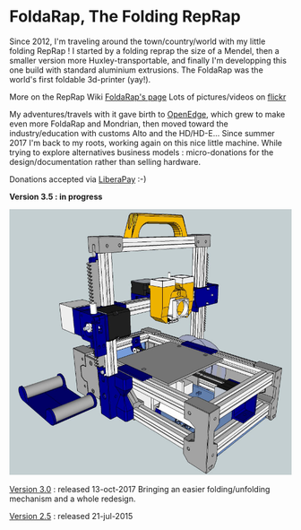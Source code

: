 FoldaRap, The Folding RepRap
============================
Since 2012, I'm traveling around the town/country/world with my little folding RepRap !
I started by a folding reprap the size of a Mendel, then a smaller version more Huxley-transportable, and finally I'm developping this one build with standard aluminium extrusions.
The FoldaRap was the world's first foldable 3d-printer (yay!).

More on the RepRap Wiki [FoldaRap's page](http://reprap.org/wiki/FoldaRap)
Lots of pictures/videos on [flickr](http://www.flickr.com/photos/watsdesign/tags/foldarap/)

My adventures/travels with it gave birth to [OpenEdge](https://openedge.cc), which grew to make even more FoldaRap and Mondrian, then moved toward the industry/education with customs Alto and the HD/HD-E...
Since summer 2017 I'm back to my roots, working again on this nice little machine.
While trying to explore alternatives business models : micro-donations for the design/documentation rather than selling hardware.

Donations accepted via [LiberaPay](https://liberapay.com/EmmanuelG/?lang=en) :-)

**Version 3.5 : in progress**

![FoldaRap 3.5 color scheme](https://github.com/EmmanuelG/Foldarap/blob/master/Folda3.5-color.jpg "FoldaRap 3.5 Color Scheme")

[Version 3.0](https://github.com/EmmanuelG/Foldarap/tree/FoldaRap-3.0) : released 13-oct-2017
Bringing an easier folding/unfolding mechanism and a whole redesign.

[Version 2.5](https://github.com/EmmanuelG/Foldarap/tree/FoldaRap-2.5) : released 21-jul-2015